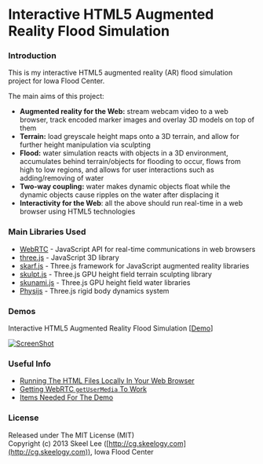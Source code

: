 Interactive HTML5 Augmented Reality Flood Simulation
====================================================

### Introduction

This is my interactive HTML5 augmented reality (AR) flood simulation project for Iowa Flood Center.

The main aims of this project:

* **Augmented reality for the Web:** stream webcam video to a web browser, track encoded marker images and overlay 3D models on top of them
* **Terrain:** load greyscale height maps onto a 3D terrain, and allow for further height manipulation via sculpting
* **Flood:** water simulation reacts with objects in a 3D environment, accumulates behind terrain/objects for flooding to occur, flows from high to low regions, and allows for user interactions such as adding/removing of water
* **Two-way coupling:** water makes dynamic objects float while the dynamic objects cause ripples on the water after displacing it
* **Interactivity for the Web**: all the above should run real-time in a web browser using HTML5 technologies

### Main Libraries Used

* [WebRTC](http://www.webrtc.org/) - JavaScript API for real-time communications in web browsers
* [three.js](http://threejs.org/) - JavaScript 3D library
* [skarf.js](http://cg.skeelogy.com/skarfjs/) - Three.js framework for JavaScript augmented reality libraries
* [skulpt.js](http://cg.skeelogy.com/skulptjs/) - Three.js GPU height field terrain sculpting library
* [skunami.js](http://cg.skeelogy.com/skunamijs/) - Three.js GPU height field water libraries
* [Physijs](http://chandlerprall.github.io/Physijs/) - Three.js rigid body dynamics system

### Demos

Interactive HTML5 Augmented Reality Flood Simulation [[Demo](http://skeelogy.github.io/ifc-ar-flood/demo.html)]

[![ScreenShot](http://skeelogy.github.io/ifc-ar-flood/screenshots/video_ifcArFlood_main.jpg)](http://www.youtube.com/watch?v=qEFH_r_X7kY)

### Useful Info

* [Running The HTML Files Locally In Your Web Browser](https://github.com/skeelogy/ifc-ar-flood/wiki/Running-The-HTML-Files-Locally-In-Your-Web-Browser)
* [Getting WebRTC `getUserMedia` To Work](https://github.com/skeelogy/ifc-ar-flood/wiki/Getting-WebRTC-getUserMedia-To-Work)
* [Items Needed For The Demo](https://github.com/skeelogy/ifc-ar-flood/wiki/Items-Needed-For-The-Demo)

### License

Released under The MIT License (MIT)<br/>
Copyright (c) 2013 Skeel Lee ([http://cg.skeelogy.com](http://cg.skeelogy.com)), Iowa Flood Center

